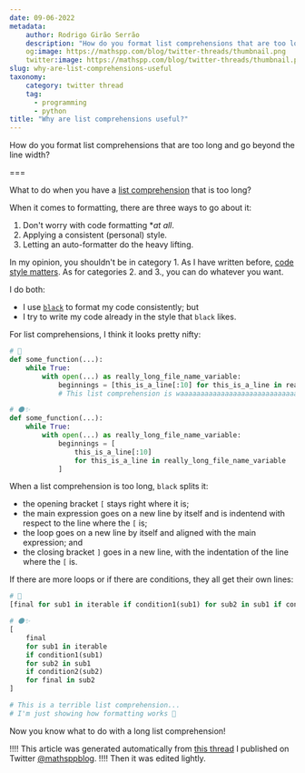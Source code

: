 ```yaml
---
date: 09-06-2022
metadata:
    author: Rodrigo Girão Serrão
    description: "How do you format list comprehensions that are too long and go beyond the line width?"
    og:image: https://mathspp.com/blog/twitter-threads/thumbnail.png
    twitter:image: https://mathspp.com/blog/twitter-threads/thumbnail.png
slug: why-are-list-comprehensions-useful
taxonomy:
    category: twitter thread
    tag:
      - programming
      - python
title: "Why are list comprehensions useful?"
---
```


How do you format list comprehensions that are too long and go beyond the line width?

===

What to do when you have a [list comprehension][list-comps-101] that is too long?

When it comes to formatting, there are three ways to go about it:

 1. Don't worry with code formatting **at all*.
 2. Applying a consistent (personal) style.
 3. Letting an auto-formatter do the heavy lifting.

In my opinion, you shouldn't be in category 1.
As I have written before, [code style matters][code-style-matters].
As for categories 2. and 3., you can do whatever you want.

I do both:

 - I use [`black`][black] to format my code consistently; but
 - I try to write my code already in the style that `black` likes.

For list comprehensions, I think it looks pretty nifty:

```py
# 🤮
def some_function(...):
    while True:
        with open(...) as really_long_file_name_variable:
            beginnings = [this_is_a_line[:10] for this_is_a_line in really_long_file_name_variable]
            # This list comprehension is waaaaaaaaaaaaaaaaaaaaaaaaaaaaaaaaaaaaaaaaaaaay too long -^

# ⚫✨
def some_function(...):
    while True:
        with open(...) as really_long_file_name_variable:
            beginnings = [
                this_is_a_line[:10]
                for this_is_a_line in really_long_file_name_variable
            ]
```

When a list comprehension is too long, `black` splits it:

 - the opening bracket `[` stays right where it is;
 - the main expression goes on a new line by itself and is indentend with respect to the line where the `[` is;
 - the loop goes on a new line by itself and aligned with the main expression; and
 - the closing bracket `]` goes in a new line, with the indentation of the line where the `[` is.

If there are more loops or if there are conditions, they all get their own lines:

```py
# 🤮
[final for sub1 in iterable if condition1(sub1) for sub2 in sub1 if condition2(sub2) for final in sub2]

# ⚫✨
[
    final
    for sub1 in iterable
    if condition1(sub1)
    for sub2 in sub1
    if condition2(sub2)
    for final in sub2
]

# This is a terrible list comprehension...
# I'm just showing how formatting works 🤣
```

Now you know what to do with a long list comprehension!


[black]: https://github.com/psf/black
[list-comps-101]: /blog/pydonts/list-comprehensions-101
[code-style-matters]: /blog/pydonts/code-style-matters


!!!! This article was generated automatically from [this thread](https://twitter.com/mathsppblog/status/1535016174496407555) I published on Twitter [@mathsppblog][mathsppblog].
!!!! Then it was edited lightly.

[mathsppblog]: https://twitter.com/mathsppblog

